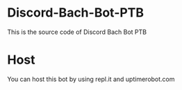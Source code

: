 # Discord-Bach-Bot-PTB 
This is the source code of Discord Bach Bot PTB
# Host 
You can host this bot by using repl.it and uptimerobot.com

